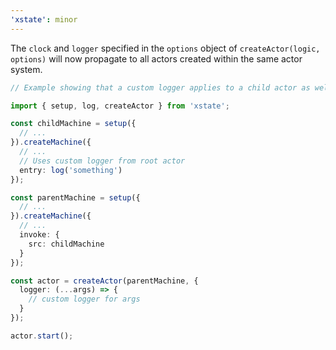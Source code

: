 ```yaml
---
'xstate': minor
---
```


The `clock` and `logger` specified in the `options` object of `createActor(logic, options)` will now propagate to all actors created within the same actor system.

```ts
// Example showing that a custom logger applies to a child actor as well

import { setup, log, createActor } from 'xstate';

const childMachine = setup({
  // ...
}).createMachine({
  // ...
  // Uses custom logger from root actor
  entry: log('something')
});

const parentMachine = setup({
  // ...
}).createMachine({
  // ...
  invoke: {
    src: childMachine
  }
});

const actor = createActor(parentMachine, {
  logger: (...args) => {
    // custom logger for args
  }
});

actor.start();
```

